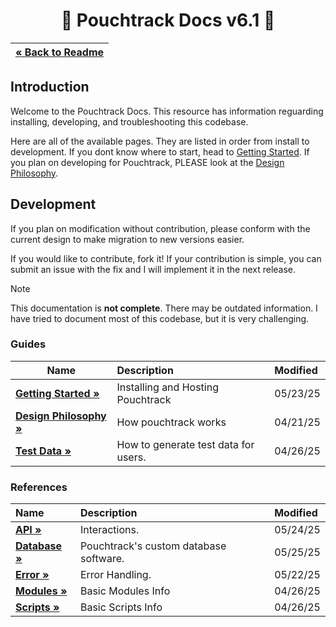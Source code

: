 <h1 align='center'> 📖 Pouchtrack Docs v6.1 📖 </h1>

| **[« Back to Readme](../README.md)** |
| ------------------------------------ |

## Introduction

Welcome to the Pouchtrack Docs. This resource has information reguarding installing, developing, and troubleshooting this codebase.

Here are all of the available pages. They are listed in order from install to development. If you dont know where to start, head to [Getting Started](gettingstarted.md). If you plan on developing for Pouchtrack, PLEASE look at the [Design Philosophy](guides/design-philosophy.md).

## Development

If you plan on modification without contribution, please conform with the current design to make migration to new versions easier.

If you would like to contribute, fork it! If your contribution is simple, you can submit an issue with the fix and I will implement it in the next release.

> [!NOTE]
> This documentation is **not complete**. There may be outdated information. I have tried to document most of this codebase, but it is very challenging.

### Guides

| Name                                                   | Description                          | Modified |
| ------------------------------------------------------ | :----------------------------------- | :------- |
| **[Getting Started »](guides/getting-started.md)**     | Installing and Hosting Pouchtrack    | 05/23/25 |
| **[Design Philosophy »](guides/design-philosophy.md)** | How pouchtrack works                 | 04/21/25 |
| **[Test Data »](guides/test-data.md)**                 | How to generate test data for users. | 04/26/25 |

### References

| Name                                     | Description                            | Modified |
| :--------------------------------------- | :------------------------------------- | :------- |
| **[API »](references/api.md)**           | Interactions.                          | 05/24/25 |
| **[Database »](references/database.md)** | Pouchtrack's custom database software. | 05/25/25 |
| **[Error »](references/error.md)**       | Error Handling.                        | 05/22/25 |
| **[Modules »](references/modules.md)**   | Basic Modules Info                     | 04/26/25 |
| **[Scripts »](references/scripts.md)**   | Basic Scripts Info                     | 04/26/25 |
